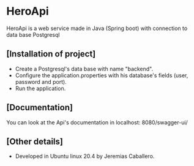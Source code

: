 # HeroApi 

HeroApi is a web service made in Java (Spring boot) with connection to data base Postgresql


## [Installation of project]
- Create a Postgresql's data base with name "backend".
- Configure the application.properties with his database's fields (user, password and port).
- Run the application.




## [Documentation]

You can look at the Api's documentation in localhost: 8080/swagger-ui/



## [Other details]
- Developed in Ubuntu linux 20.4 by Jeremias Caballero.
